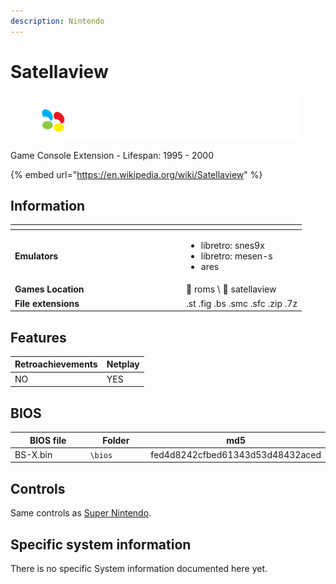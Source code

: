 ```yaml
---
description: Nintendo
---
```


# Satellaview

<div align="left">

<figure><img src="https://raw.githubusercontent.com/fabricecaruso/es-theme-carbon/52ff37c9e265587d006945a2ba695b5a962b3a3d/art/logos/satellaview.svg" alt=""><figcaption></figcaption></figure>

</div>

Game Console Extension - Lifespan: 1995 - 2000

{% embed url="https://en.wikipedia.org/wiki/Satellaview" %}

## Information

<table data-header-hidden><thead><tr><th width="260"></th><th></th></tr></thead><tbody><tr><td><strong>Emulators</strong></td><td><ul><li>libretro: snes9x</li><li>libretro: mesen-s</li><li>ares</li></ul></td></tr><tr><td><strong>Games Location</strong></td><td><span data-gb-custom-inline data-tag="emoji" data-code="1f4c1">📁</span> roms \ <span data-gb-custom-inline data-tag="emoji" data-code="1f4c2">📂</span> satellaview</td></tr><tr><td><strong>File extensions</strong></td><td>.st .fig .bs .smc .sfc .zip .7z</td></tr></tbody></table>

## Features

| Retroachievements | Netplay |
| ----------------- | ------- |
| NO                | YES     |

## BIOS

<table><thead><tr><th width="163">BIOS file</th><th width="114">Folder</th><th>md5</th></tr></thead><tbody><tr><td>BS-X.bin</td><td><code>\bios</code></td><td>fed4d8242cfbed61343d53d48432aced</td></tr></tbody></table>

## Controls

Same controls as [Super Nintendo](super-nintendo-entertainment-system-super-famicom.md#controls).

## Specific system information

There is no specific System information documented here yet.
